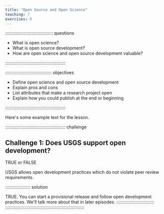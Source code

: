```yaml
---
title: "Open Source and Open Science"
teaching: 7
exercises: 0
---
```


:::::::::::::::::::::::::::::::::::::: questions 

- What is open science?
- What is open source development?
- How are open science and open source development valuable?

::::::::::::::::::::::::::::::::::::::::::::::::

::::::::::::::::::::::::::::::::::::: objectives

- Define open science and open source development
- Explain pros and cons
- List attributes that make a research project open
- Explain how you could publish at the end or beginning

::::::::::::::::::::::::::::::::::::::::::::::::

Here's some example text for the lesson.

:::::::::::::::::::::::::::::::::::::::::::::::: challenge

## Challenge 1: Does USGS support open development? 

TRUE or FALSE 

USGS allows open development practices which do not violate peer review requirements.

:::::::::::::::::::: solution

TRUE. You can start a provisional release and follow open development practices. We'll talk more about that in later episodes.
::::::::::::::::::::::::::::::
:::::::::::::::::::::::::::::::::::::::::::::::::::::::::::::::
